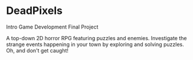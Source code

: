 # DeadPixels
Intro Game Development Final Project

A top-down 2D horror RPG featuring puzzles and enemies. Investigate the strange events happening in your town by exploring and solving puzzles. Oh, and don't get caught!
